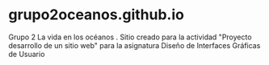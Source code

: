 # grupo2oceanos.github.io
Grupo 2 La vida en los océanos . Sitio creado para la actividad "Proyecto desarrollo de un sitio web" para la asignatura Diseño de Interfaces Gráficas de Usuario
